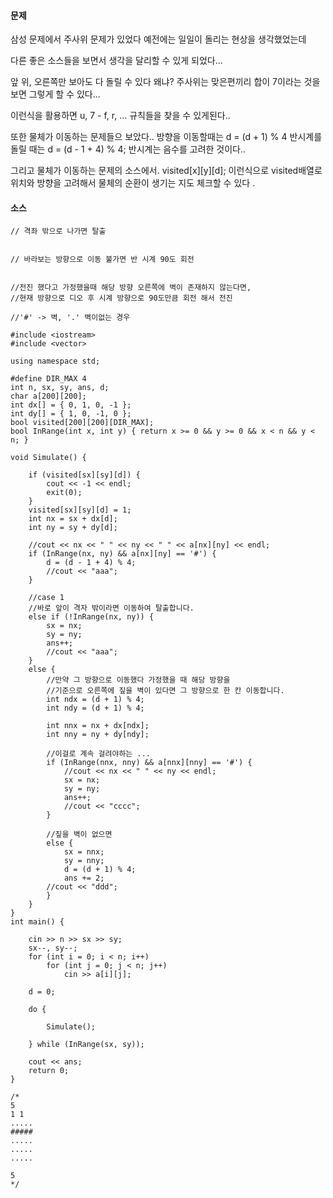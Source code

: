 #### 문제
삼성 문제에서 주사위 문제가 있었다 예전에는 일일이 돌리는 현상을 생각했었는데

다른 좋은 소스들을 보면서 생각을 달리할 수 있게 되었다... 

앞 위, 오른쪽만 보아도 다 돌릴 수 있다 
왜냐? 주사위는 맞은편끼리 합이 7이라는 것을 보면 그렇게 할 수 있다...

이런식을 활용하면 u, 7 - f, r, ... 규칙들을 찾을 수 있게된다.. 


또한 물체가 이동하는 문제들으 보았다.. 
방향을 이동할때는 d = (d + 1) % 4
반시계를 돌릴 때는 d = (d - 1 + 4) % 4; 
반시계는 음수를 고려한 것이다.. 

그리고 물체가 이동하는 문제의 소스에서. visited[x][y][d]; 이런식으로 
visited배열로 위치와 방향을 고려해서 물체의 순환이 생기는 지도 체크할 수 있다 .
#### 소스 
````
// 격좌 밖으로 나가면 탈출 


// 바라보는 방향으로 이동 불가면 반 시계 90도 회전 


//전진 했다고 가정했을때 해당 방향 오른쪽에 벽이 존재하지 않는다면, 
//현재 방향으로 디오 후 시계 방향으로 90도만큼 회전 해서 전진 

//'#' -> 벽, '.' 벽이없는 경우 

#include <iostream>
#include <vector>

using namespace std;

#define DIR_MAX 4
int n, sx, sy, ans, d;
char a[200][200];
int dx[] = { 0, 1, 0, -1 };
int dy[] = { 1, 0, -1, 0 };
bool visited[200][200][DIR_MAX];
bool InRange(int x, int y) { return x >= 0 && y >= 0 && x < n && y < n; }

void Simulate() {

	if (visited[sx][sy][d]) {
		cout << -1 << endl;
		exit(0);
	}
	visited[sx][sy][d] = 1;
	int nx = sx + dx[d];
	int ny = sy + dy[d];

	//cout << nx << " " << ny << " " << a[nx][ny] << endl;
	if (InRange(nx, ny) && a[nx][ny] == '#') {
		d = (d - 1 + 4) % 4;
		//cout << "aaa";
	}

	//case 1
	//바로 앞이 격자 밖이라면 이동하여 탈출합니다.
	else if (!InRange(nx, ny)) {
		sx = nx;
		sy = ny;
		ans++;
		//cout << "aaa";
	}
	else {
		//만약 그 방향으로 이동했다 가정했을 때 해당 방향을 
		//기준으로 오른쪽에 짚을 벽이 있다면 그 방향으로 한 칸 이동합니다.
		int ndx = (d + 1) % 4;
		int ndy = (d + 1) % 4;

		int nnx = nx + dx[ndx];
		int nny = ny + dy[ndy];

		//이걸로 계속 걸려야하는 ... 
		if (InRange(nnx, nny) && a[nnx][nny] == '#') {
			//cout << nx << " " << ny << endl;
			sx = nx;
			sy = ny;
			ans++;
			//cout << "cccc";
		}

		//짚을 벽이 없으면 
		else {
			sx = nnx;
			sy = nny;
			d = (d + 1) % 4;
			ans += 2;
		//cout << "ddd";
		}
	}
}
int main() {

	cin >> n >> sx >> sy;
	sx--, sy--;
	for (int i = 0; i < n; i++)
		for (int j = 0; j < n; j++)
			cin >> a[i][j];

	d = 0;

	do {

		Simulate();

	} while (InRange(sx, sy));

	cout << ans;
	return 0;
}

/*
5
1 1
.....
#####
.....
.....
.....

5
*/
````